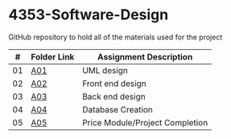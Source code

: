 # 4353-Software-Design
GitHub repository to hold all of the materials used for the project

|   #   | Folder Link | Assignment Description |
| :---: | ----------- | ---------------------- |
| 01 | [A01](https://github.com/randymesso/4353-Software-Design/tree/main/Assignment%201) |  UML design |
| 02 | [A02](https://github.com/randymesso/4353-Software-Design/tree/main/Assignment%202) | Front end design |
| 03 | [A03](https://github.com/randymesso/4353-Software-Design/tree/main/Assignment%203) | Back end design |
| 04 | [A04](https://github.com/randymesso/4353-Software-Design/tree/main/Assignment%204) | Database Creation |
| 05 | [A05](https://github.com/randymesso/4353-Software-Design/tree/main/Assignment%205) | Price Module/Project Completion |
